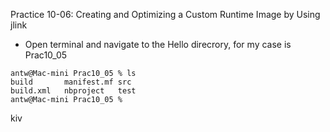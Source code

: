Practice 10-06: Creating and Optimizing a Custom Runtime Image by Using jlink

- Open terminal and navigate to the Hello direcrory, for my case is Prac10_05
``` console
antw@Mac-mini Prac10_05 % ls
build		manifest.mf	src
build.xml	nbproject	test
antw@Mac-mini Prac10_05 % 
```

kiv
